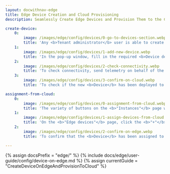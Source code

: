 ```yaml
---
layout: docwithnav-edge
title: Edge Device Creation and Cloud Provisioning
description: Seamlessly Create Edge Devices and Provision Them to the Cloud

create-device:
    0:
        image: /images/edge/config/devices/0-go-to-devices-section.webp
        title: 'Any <b>Tenant administrator</b> user is able to create <b>Device</b> entities on the <b>Edge instance</b>. Go to the <b>Entities > Devices</b> section and click the <b>"Add new device"</b> button.'
    1:
        image: /images/edge/config/devices/1-add-new-device.webp
        title: 'In the pop-up window, fill in the required <b>Device details</b> fields, such as <b>"Name"</b> and <b>"Device profile"</b>. Confirm the action by clicking the <b>"Add"</b> button.'
    2:
        image: /images/edge/config/devices/2-check-connectivity.webp
        title: 'To check connectivity, send telemetry on behalf of the <b>Device</b> using shell by following the on-screen instructions.'
    3:
        image: /images/edge/config/devices/3-confirm-on-cloud.webp
        title: 'To check if the new <b>Device</b> has been deployed to the <b>Cloud (Server)</b>, log in to your <b>Cloud (Server)</b> and navigate to the <b>Entities > Devices</b> section: the newly created <b>Device</b> will be automatically assigned to the <b>Cloud (Server)</b>.'

assignment-from-cloud:
    0:
        image: /images/edge/config/devices/0-assignment-from-cloud.webp
        title: 'The variety of buttons on the <b>"Instances"</b> page will help you to manage different <a href="/docs/user-guide/entities-and-relations/" target="_blank">entities</a>, and assign them accordingly to the <b>Edge instance</b>. To assign a <b>Device</b>, click the <b>"Manage devices"</b> button.'
    1:
        image: /images/edge/config/devices/1-assign-devices-from-cloud.webp
        title: 'On the <b>"Edge devices"</b> page, click the <b>"+"</b> icon and then select the <b>Device(s)</b> from the drop-down list in the pop-up window. Confirm the action by clicking the <b>"Assign"</b> button.'
    2:
        image: /images/edge/config/devices/2-confirm-on-edge.webp
        title: 'To confirm that the <b>Device</b> has been assigned to the <b>Edge instance</b>, log in to your <b>Edge instance</b> and go to the  <b>Entities > Devices</b> section.'

---
```


{% assign docsPrefix = "edge/" %}
{% include docs/edge/user-guide/config/device-on-edge.md %}
{% assign currentGuide = "CreateDeviceOnEdgeAndProvisionToCloud" %}

